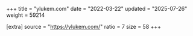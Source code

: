 +++
title = "ylukem.com"
date = "2022-03-22"
updated = "2025-07-26"
weight = 59214

[extra]
source = "https://ylukem.com/"
ratio = 7
size = 58
+++
